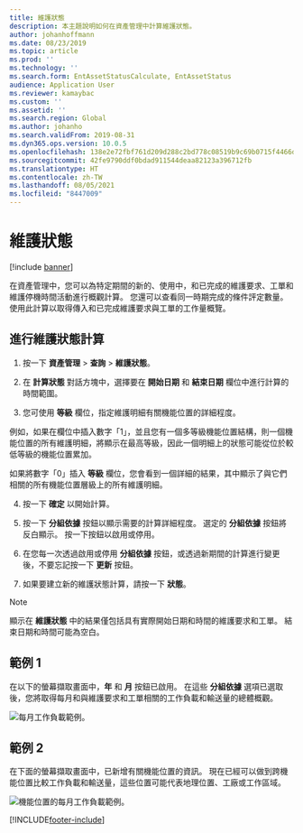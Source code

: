 ```yaml
---
title: 維護狀態
description: 本主題說明如何在資產管理中計算維護狀態。
author: johanhoffmann
ms.date: 08/23/2019
ms.topic: article
ms.prod: ''
ms.technology: ''
ms.search.form: EntAssetStatusCalculate, EntAssetStatus
audience: Application User
ms.reviewer: kamaybac
ms.custom: ''
ms.assetid: ''
ms.search.region: Global
ms.author: johanho
ms.search.validFrom: 2019-08-31
ms.dyn365.ops.version: 10.0.5
ms.openlocfilehash: 138e2e72fbf761d209d288c2bd778c08519b9c69b0715f4466d4838255a2a31e
ms.sourcegitcommit: 42fe9790ddf0bdad911544deaa82123a396712fb
ms.translationtype: HT
ms.contentlocale: zh-TW
ms.lasthandoff: 08/05/2021
ms.locfileid: "8447009"
---
```

# <a name="maintenance-status"></a>維護狀態

[!include [banner](../../includes/banner.md)]

 

在資產管理中，您可以為特定期間的新的、使用中，和已完成的維護要求、工單和維護停機時間活動進行概觀計算。 您還可以查看同一時期完成的條件評定數量。 使用此計算以取得傳入和已完成維護要求與工單的工作量概覽。

## <a name="make-a-maintenance-status-calculation"></a>進行維護狀態計算

1. 按一下 **資產管理** > **查詢** > **維護狀態**。

2. 在 **計算狀態** 對話方塊中，選擇要在 **開始日期** 和 **結束日期** 欄位中進行計算的時間範圍。

3. 您可使用 **等級** 欄位，指定維護明細有關機能位置的詳細程度。 

  例如，如果在欄位中插入數字「1」，並且您有一個多等級機能位置結構，則一個機能位置的所有維護明細，將顯示在最高等級，因此一個明細上的狀態可能從位於較低等級的機能位置累加。 
  
  如果將數字「0」插入 **等級** 欄位，您會看到一個詳細的結果，其中顯示了與它們相關的所有機能位置層級上的所有維護明細。

4. 按一下 **確定** 以開始計算。

5. 按一下 **分組依據** 按鈕以顯示需要的計算詳細程度。 選定的 **分組依據** 按鈕將反白顯示。 按一下按鈕以啟用或停用。

6. 在您每一次透過啟用或停用 **分組依據** 按鈕，或透過新期間的計算進行變更後，不要忘記按一下 **更新** 按鈕。

7. 如果要建立新的維護狀態計算，請按一下 **狀態**。

>[!NOTE]
>顯示在 **維護狀態** 中的結果僅包括具有實際開始日期和時間的維護要求和工單。 結束日期和時間可能為空白。

## <a name="example-1"></a>範例 1

在以下的螢幕擷取畫面中，**年** 和 **月** 按鈕已啟用。 在這些 **分組依據** 選項已選取後，您將取得每月和與維護要求和工單相關的工作負載和輸送量的總體概觀。 

![每月工作負載範例。](media/13-controlling-and-reporting.png)

## <a name="example-2"></a>範例 2

在下面的螢幕擷取畫面中，已新增有關機能位置的資訊。 現在已經可以做到跨機能位置比較工作負載和輸送量，這些位置可能代表地理位置、工廠或工作區域。 

![機能位置的每月工作負載範例。](media/14-controlling-and-reporting.png)



[!INCLUDE[footer-include](../../../includes/footer-banner.md)]